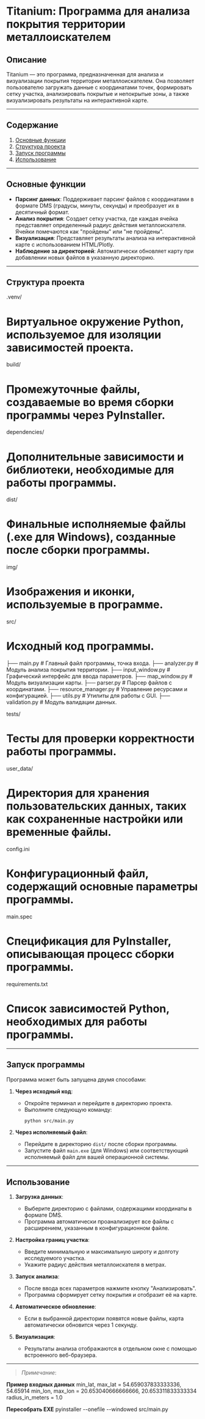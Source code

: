 # Titanium: Программа для анализа покрытия территории металлоискателем

## Описание
Titanium — это программа, предназначенная для анализа и визуализации покрытия территории металлоискателем. Она позволяет пользователю загружать данные с координатами точек, формировать сетку участка, анализировать покрытые и непокрытые зоны, а также визуализировать результаты на интерактивной карте.

---

## Содержание
1. [Основные функции](#основные-функции)
2. [Структура проекта](#структура-проекта)
3. [Запуск программы](#запуск-программы)
4. [Использование](#использование)

---

## Основные функции
- **Парсинг данных**: Поддерживает парсинг файлов с координатами в формате DMS (градусы, минуты, секунды) и преобразует их в десятичный формат.
- **Анализ покрытия**: Создает сетку участка, где каждая ячейка представляет определенный радиус действия металлоискателя. Ячейки помечаются как "пройдены" или "не пройдены".
- **Визуализация**: Представляет результаты анализа на интерактивной карте с использованием HTML/Plotly.
- **Наблюдение за директорией**: Автоматически обновляет карту при добавлении новых файлов в указанную директорию.

---

## Структура проекта
.venv/
# Виртуальное окружение Python, используемое для изоляции зависимостей проекта.

build/
# Промежуточные файлы, создаваемые во время сборки программы через PyInstaller.

dependencies/
# Дополнительные зависимости и библиотеки, необходимые для работы программы.

dist/
# Финальные исполняемые файлы (.exe для Windows), созданные после сборки программы.

img/
# Изображения и иконки, используемые в программе.

src/
# Исходный код программы.
├── main.py # Главный файл программы, точка входа.
├── analyzer.py # Модуль анализа покрытия территории.
├── input_window.py # Графический интерфейс для ввода параметров.
├── map_window.py # Модуль визуализации карты.
├── parser.py # Парсер файлов с координатами.
├── resource_manager.py # Управление ресурсами и конфигурацией.
├── utils.py # Утилиты для работы с GUI.
├── validation.py # Модуль валидации данных.

tests/
# Тесты для проверки корректности работы программы.

user_data/
# Директория для хранения пользовательских данных, таких как сохраненные настройки или временные файлы.

config.ini
# Конфигурационный файл, содержащий основные параметры программы.

main.spec
# Спецификация для PyInstaller, описывающая процесс сборки программы.

requirements.txt
# Список зависимостей Python, необходимых для работы программы.

---

## Запуск программы

Программа может быть запущена двумя способами:

1. **Через исходный код**:
   - Откройте терминал и перейдите в директорию проекта.
   - Выполните следующую команду:
     ```bash
     python src/main.py
     ```

2. **Через исполняемый файл**:
   - Перейдите в директорию `dist/` после сборки программы.
   - Запустите файл `main.exe` (для Windows) или соответствующий исполняемый файл для вашей операционной системы.

---

## Использование

1. **Загрузка данных**:
   - Выберите директорию с файлами, содержащими координаты в формате DMS.
   - Программа автоматически проанализирует все файлы с расширением, указанным в конфигурационном файле.

2. **Настройка границ участка**:
   - Введите минимальную и максимальную широту и долготу исследуемого участка.
   - Укажите радиус действия металлоискателя в метрах.

3. **Запуск анализа**:
   - После ввода всех параметров нажмите кнопку "Анализировать".
   - Программа сформирует сетку покрытия и отобразит её на карте.

4. **Автоматическое обновление**:
   - Если в выбранной директории появятся новые файлы, карта автоматически обновится через 1 секунду.

5. **Визуализация**:
   - Результаты анализа отображаются в отдельном окне с помощью встроенного веб-браузера.

---

> *Примечание*:

**Пример входных данных**
min_lat, max_lat = 54.659037833333336, 54.65914
min_lon, max_lon = 20.653040666666666, 20.653311833333334
radius_in_meters = 1.0

**Пересобрать EXE**
pyinstaller --onefile --windowed src/main.py